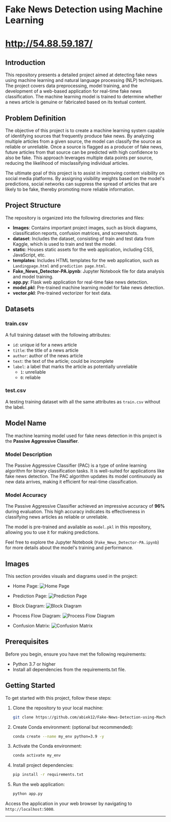 # Fake News Detection using Machine Learning
# http://54.88.59.187/
## Introduction
This repository presents a detailed project aimed at detecting fake news using machine learning and natural language processing (NLP) techniques. The project covers data preprocessing, model training, and the development of a web-based application for real-time fake news classification. The machine learning model is trained to determine whether a news article is genuine or fabricated based on its textual content.

## Problem Definition
The objective of this project is to create a machine learning system capable of identifying sources that frequently produce fake news. By analyzing multiple articles from a given source, the model can classify the source as reliable or unreliable. Once a source is flagged as a producer of fake news, future articles from that source can be predicted with high confidence to also be fake. This approach leverages multiple data points per source, reducing the likelihood of misclassifying individual articles.

The ultimate goal of this project is to assist in improving content visibility on social media platforms. By assigning visibility weights based on the model's predictions, social networks can suppress the spread of articles that are likely to be fake, thereby promoting more reliable information.

## Project Structure
The repository is organized into the following directories and files:
- **Images**: Contains important project images, such as block diagrams, classification reports, confusion matrices, and screenshots.
- **dataset**: Includes the dataset, consisting of train and test data from Kaggle, which is used to train and test the model.
- **static**: Houses static assets for the web application, including CSS, JavaScript, etc.
- **templates**: Includes HTML templates for the web application, such as `Landingpage.html` and `prediction page.html`.
- **Fake_News_Detector-PA.ipynb**: Jupyter Notebook file for data analysis and model training.
- **app.py**: Flask web application for real-time fake news detection.
- **model.pkl**: Pre-trained machine learning model for fake news detection.
- **vector.pkl**: Pre-trained vectorizer for text data.

## Datasets 
### train.csv
A full training dataset with the following attributes:
- `id`: unique id for a news article
- `title`: the title of a news article
- `author`: author of the news article
- `text`: the text of the article; could be incomplete
- `label`: a label that marks the article as potentially unreliable
  - `1`: unreliable
  - `0`: reliable

### test.csv
A testing training dataset with all the same attributes as `train.csv` without the label.

## Model Name
The machine learning model used for fake news detection in this project is the **Passive Aggressive Classifier**.

### Model Description
The Passive Aggressive Classifier (PAC) is a type of online learning algorithm for binary classification tasks. It is well-suited for applications like fake news detection. The PAC algorithm updates its model continuously as new data arrives, making it efficient for real-time classification.

### Model Accuracy
The Passive Aggressive Classifier achieved an impressive accuracy of **96%** during evaluation. This high accuracy indicates its effectiveness in classifying news articles as reliable or unreliable.

The model is pre-trained and available as `model.pkl` in this repository, allowing you to use it for making predictions.

Feel free to explore the Jupyter Notebook (`Fake_News_Detector-PA.ipynb`) for more details about the model's training and performance.

## Images
This section provides visuals and diagrams used in the project:
- Home Page:
![Home Page](Images/Home_Page.png)

- Prediction Page:
![Prediction Page](Images/Prediction_Page.png)

- Block Diagram:
![Block Diagram](Images/BlockDiagram.jpg)

- Process Flow Diagram:
![Process Flow Diagram](Images/Processflow.jpg)

- Confusion Matrix:
![Confusion Matrix](Images/ConfusionMatrix.jpg)

## Prerequisites
Before you begin, ensure you have met the following requirements:
- Python 3.7 or higher
- Install all dependencies from the requirements.txt file.

## Getting Started
To get started with this project, follow these steps:
1. Clone the repository to your local machine:
   ```bash
   git clone https://github.com/abiek12/Fake-News-Detection-using-MachineLearning.git
   ```

2. Create Conda environment: (optional but recommended):
   ```bash
   conda create --name my_env python=3.9 -y
   ```

3. Activate the Conda environment:
   ```bash
   conda activate my_env
   ```

4. Install project dependencies:
   ```bash
   pip install -r requirements.txt
   ```

5. Run the web application:
   ```bash
   python app.py
   ```

Access the application in your web browser by navigating to `http://localhost:5000`.

---


